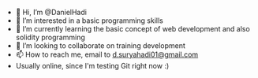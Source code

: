 - 👋 Hi, I’m @DanielHadi
- 👀 I’m interested in a basic programming skills
- 🌱 I’m currently learning the basic concept of web development and also solidity programming
- 💞️ I’m looking to collaborate on training development
- 📫 How to reach me, email to d.suryahadi01@gmail.com
- Usually online, since I'm testing Git right now :)

<!---
DanielHadi/DanielHadi is a ✨ special ✨ repository because its `README.md` (this file) appears on your GitHub profile.
You can click the Preview link to take a look at your changes.
--->

